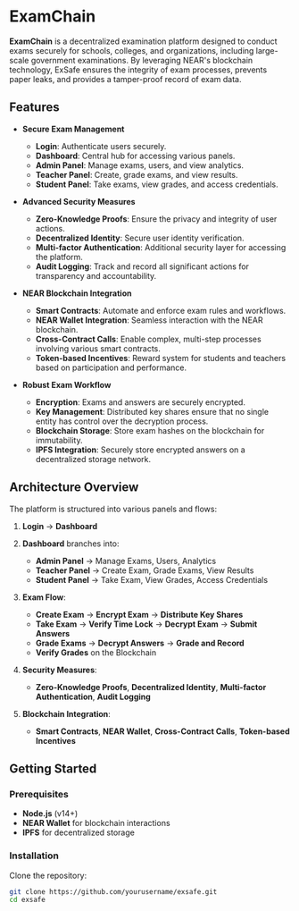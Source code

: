 # ExamChain

**ExamChain** is a decentralized examination platform designed to conduct exams securely for schools, colleges, and organizations, including large-scale government examinations. By leveraging NEAR's blockchain technology, ExSafe ensures the integrity of exam processes, prevents paper leaks, and provides a tamper-proof record of exam data.

## Features

- **Secure Exam Management**
  - **Login**: Authenticate users securely.
  - **Dashboard**: Central hub for accessing various panels.
  - **Admin Panel**: Manage exams, users, and view analytics.
  - **Teacher Panel**: Create, grade exams, and view results.
  - **Student Panel**: Take exams, view grades, and access credentials.

- **Advanced Security Measures**
  - **Zero-Knowledge Proofs**: Ensure the privacy and integrity of user actions.
  - **Decentralized Identity**: Secure user identity verification.
  - **Multi-factor Authentication**: Additional security layer for accessing the platform.
  - **Audit Logging**: Track and record all significant actions for transparency and accountability.

- **NEAR Blockchain Integration**
  - **Smart Contracts**: Automate and enforce exam rules and workflows.
  - **NEAR Wallet Integration**: Seamless interaction with the NEAR blockchain.
  - **Cross-Contract Calls**: Enable complex, multi-step processes involving various smart contracts.
  - **Token-based Incentives**: Reward system for students and teachers based on participation and performance.

- **Robust Exam Workflow**
  - **Encryption**: Exams and answers are securely encrypted.
  - **Key Management**: Distributed key shares ensure that no single entity has control over the decryption process.
  - **Blockchain Storage**: Store exam hashes on the blockchain for immutability.
  - **IPFS Integration**: Securely store encrypted answers on a decentralized storage network.

## Architecture Overview

The platform is structured into various panels and flows:

1. **Login** → **Dashboard**
2. **Dashboard** branches into:
   - **Admin Panel** → Manage Exams, Users, Analytics
   - **Teacher Panel** → Create Exam, Grade Exams, View Results
   - **Student Panel** → Take Exam, View Grades, Access Credentials

3. **Exam Flow**:
   - **Create Exam** → **Encrypt Exam** → **Distribute Key Shares**
   - **Take Exam** → **Verify Time Lock** → **Decrypt Exam** → **Submit Answers**
   - **Grade Exams** → **Decrypt Answers** → **Grade and Record**
   - **Verify Grades** on the Blockchain

4. **Security Measures**:
   - **Zero-Knowledge Proofs**, **Decentralized Identity**, **Multi-factor Authentication**, **Audit Logging**

5. **Blockchain Integration**:
   - **Smart Contracts**, **NEAR Wallet**, **Cross-Contract Calls**, **Token-based Incentives**

## Getting Started

### Prerequisites

- **Node.js** (v14+)
- **NEAR Wallet** for blockchain interactions
- **IPFS** for decentralized storage

### Installation

Clone the repository:

```bash
git clone https://github.com/yourusername/exsafe.git
cd exsafe
